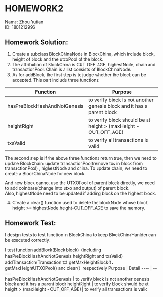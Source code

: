 # HOMEWORK2
Name: Zhou Yutian<br>
ID: 1801212996<br>

## Homework Solution:<br>
1.  Create a subclass BlockChinaNode in BlockChina, which include block, height of block and the utxoPool of the block.<br>
2.  The attribution of BlockChina is CUT_OFF_AGE, highestNode, chain and transactionPool. Chain is a list consists of BlockChinaNode.<br>
3.  As for addBlock, the first step is to judge whether the block can be accepted. This part include three functions:<br>

Function | Purpose  
 ---- | -----  
  hasPreBlockHashAndNotGenesis | to verify block is not another genesis block and it has a parent block 
 heightRight  | to verify block should be at height > (maxHeight - CUT_OFF_AGE)
txsValid | to verify all transactions is valid

The second step is if the above three functions return true, then we need to update BlockChain: update transactionPool(remove txs in block from transactionPool)
, highestNode and china. To update chain, we need to create a BlockChinaNode for new block.<br>

And new block cannot use the UTXOPool of parent block directly, we need to add coinbase(change into utxo and output) of parent block.<br>
Also, highestNode need to be updated if adding block on the highest block.

4. Create a clear() function used to delete the blockNode whose block height >= highestNode.height-CUT_OFF_AGE to save the memory.

## Homework Test:<br>
I design tests to test function in BlockChina to keep BlockChinaHanlder can be executed correctly.<br>


I test function  addBlock(Block block)（including hasPreBlockHashAndNotGenesis 
 heightRight and txsValid）addTransaction(Transaction tx) getMaxHeightBlock()，getMaxHeightUTXOPool() and clear(）respectively
 Purpose | Detail 
 ---- | -----  
  hasPreBlockHashAndNotGenesis | to verify block is not another genesis block and it has a parent block 
 heightRight  | to verify block should be at height > (maxHeight - CUT_OFF_AGE)
| to verify all transactions is valid


